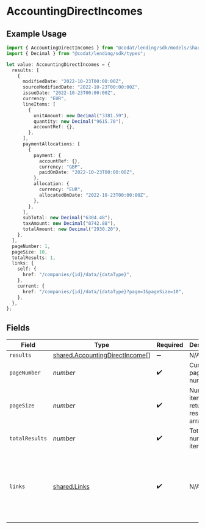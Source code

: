 # AccountingDirectIncomes

## Example Usage

```typescript
import { AccountingDirectIncomes } from "@codat/lending/sdk/models/shared";
import { Decimal } from "@codat/lending/sdk/types";

let value: AccountingDirectIncomes = {
  results: [
    {
      modifiedDate: "2022-10-23T00:00:00Z",
      sourceModifiedDate: "2022-10-23T00:00:00Z",
      issueDate: "2022-10-23T00:00:00Z",
      currency: "EUR",
      lineItems: [
        {
          unitAmount: new Decimal("3381.59"),
          quantity: new Decimal("9615.70"),
          accountRef: {},
        },
      ],
      paymentAllocations: [
        {
          payment: {
            accountRef: {},
            currency: "GBP",
            paidOnDate: "2022-10-23T00:00:00Z",
          },
          allocation: {
            currency: "EUR",
            allocatedOnDate: "2022-10-23T00:00:00Z",
          },
        },
      ],
      subTotal: new Decimal("6304.48"),
      taxAmount: new Decimal("8742.88"),
      totalAmount: new Decimal("2930.20"),
    },
  ],
  pageNumber: 1,
  pageSize: 10,
  totalResults: 1,
  links: {
    self: {
      href: "/companies/{id}/data/{dataType}",
    },
    current: {
      href: "/companies/{id}/data/{dataType}?page=1&pageSize=10",
    },
  },
};
```

## Fields

| Field                                                                                             | Type                                                                                              | Required                                                                                          | Description                                                                                       | Example                                                                                           |
| ------------------------------------------------------------------------------------------------- | ------------------------------------------------------------------------------------------------- | ------------------------------------------------------------------------------------------------- | ------------------------------------------------------------------------------------------------- | ------------------------------------------------------------------------------------------------- |
| `results`                                                                                         | [shared.AccountingDirectIncome](../../../sdk/models/shared/accountingdirectincome.md)[]           | :heavy_minus_sign:                                                                                | N/A                                                                                               |                                                                                                   |
| `pageNumber`                                                                                      | *number*                                                                                          | :heavy_check_mark:                                                                                | Current page number.                                                                              |                                                                                                   |
| `pageSize`                                                                                        | *number*                                                                                          | :heavy_check_mark:                                                                                | Number of items to return in results array.                                                       |                                                                                                   |
| `totalResults`                                                                                    | *number*                                                                                          | :heavy_check_mark:                                                                                | Total number of items.                                                                            |                                                                                                   |
| `links`                                                                                           | [shared.Links](../../../sdk/models/shared/links.md)                                               | :heavy_check_mark:                                                                                | N/A                                                                                               | {<br/>"self": {<br/>"href": "/companies"<br/>},<br/>"current": {<br/>"href": "/companies?page=1\u0026pageSize=10"<br/>}<br/>} |